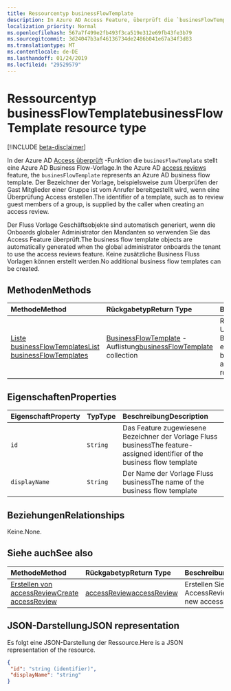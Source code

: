```yaml
---
title: Ressourcentyp businessFlowTemplate
description: In Azure AD Access Feature, überprüft die `businesFlowTemplate` stellt eine Azure AD Business Flow-Vorlage. Der Bezeichner der Vorlage, beispielsweise zum Überprüfen der Gast Mitglieder einer Gruppe ist vom Anrufer bereitgestellt wird, wenn eine Überprüfung Access erstellen.
localization_priority: Normal
ms.openlocfilehash: 567a7f499e2fb493f3ca519e312e69fb43fe3b79
ms.sourcegitcommit: 3d24047b3af46136734de2486b041e67a34f3d83
ms.translationtype: MT
ms.contentlocale: de-DE
ms.lasthandoff: 01/24/2019
ms.locfileid: "29529579"
---
```

# <a name="businessflowtemplate-resource-type"></a><span data-ttu-id="da353-104">Ressourcentyp businessFlowTemplate</span><span class="sxs-lookup"><span data-stu-id="da353-104">businessFlowTemplate resource type</span></span>

[!INCLUDE [beta-disclaimer](../../includes/beta-disclaimer.md)]

<span data-ttu-id="da353-105">In der Azure AD [Access überprüft](accessreviews-root.md) -Funktion die `businesFlowTemplate` stellt eine Azure AD Business Flow-Vorlage.</span><span class="sxs-lookup"><span data-stu-id="da353-105">In the Azure AD [access reviews](accessreviews-root.md) feature, the `businesFlowTemplate` represents an Azure AD business flow template.</span></span> <span data-ttu-id="da353-106">Der Bezeichner der Vorlage, beispielsweise zum Überprüfen der Gast Mitglieder einer Gruppe ist vom Anrufer bereitgestellt wird, wenn eine Überprüfung Access erstellen.</span><span class="sxs-lookup"><span data-stu-id="da353-106">The identifier of a template, such as to review guest members of a group, is supplied by the caller when creating an access review.</span></span>

<span data-ttu-id="da353-107">Der Fluss Vorlage Geschäftsobjekte sind automatisch generiert, wenn die Onboards globaler Administrator den Mandanten so verwenden Sie das Access Feature überprüft.</span><span class="sxs-lookup"><span data-stu-id="da353-107">The business flow template objects are automatically generated when the global administrator onboards the tenant to use the access reviews feature.</span></span>  <span data-ttu-id="da353-108">Keine zusätzliche Business Fluss Vorlagen können erstellt werden.</span><span class="sxs-lookup"><span data-stu-id="da353-108">No additional business flow templates can be created.</span></span>


## <a name="methods"></a><span data-ttu-id="da353-109">Methoden</span><span class="sxs-lookup"><span data-stu-id="da353-109">Methods</span></span>

| <span data-ttu-id="da353-110">Methode</span><span class="sxs-lookup"><span data-stu-id="da353-110">Method</span></span>           | <span data-ttu-id="da353-111">Rückgabetyp</span><span class="sxs-lookup"><span data-stu-id="da353-111">Return Type</span></span>    |<span data-ttu-id="da353-112">Beschreibung</span><span class="sxs-lookup"><span data-stu-id="da353-112">Description</span></span>|
|:---------------|:--------|:----------|
|[<span data-ttu-id="da353-113">Liste businessFlowTemplates</span><span class="sxs-lookup"><span data-stu-id="da353-113">List businessFlowTemplates</span></span>](../api/businessflowtemplate-list.md) | <span data-ttu-id="da353-114">[BusinessFlowTemplate](businessflowtemplate.md) -Auflistung</span><span class="sxs-lookup"><span data-stu-id="da353-114">[businessFlowTemplate](businessflowtemplate.md) collection</span></span>| <span data-ttu-id="da353-115">Rufen Sie die Vorlagen für Unternehmen Fluss Bewertungen Zugriff auf entsprechende.</span><span class="sxs-lookup"><span data-stu-id="da353-115">Get the business flow templates appropriate to access reviews.</span></span>|

## <a name="properties"></a><span data-ttu-id="da353-116">Eigenschaften</span><span class="sxs-lookup"><span data-stu-id="da353-116">Properties</span></span>
| <span data-ttu-id="da353-117">Eigenschaft</span><span class="sxs-lookup"><span data-stu-id="da353-117">Property</span></span>     | <span data-ttu-id="da353-118">Typ</span><span class="sxs-lookup"><span data-stu-id="da353-118">Type</span></span>   |<span data-ttu-id="da353-119">Beschreibung</span><span class="sxs-lookup"><span data-stu-id="da353-119">Description</span></span>|
|:---------------|:--------|:----------|
| `id`                     |`String`                | <span data-ttu-id="da353-120">Das Feature zugewiesene Bezeichner der Vorlage Fluss business</span><span class="sxs-lookup"><span data-stu-id="da353-120">The feature-assigned identifier of the business flow template</span></span>                                      |
| `displayName`            |`String`                | <span data-ttu-id="da353-121">Der Name der Vorlage Fluss business</span><span class="sxs-lookup"><span data-stu-id="da353-121">The name of the business flow template</span></span>                                                             |


## <a name="relationships"></a><span data-ttu-id="da353-122">Beziehungen</span><span class="sxs-lookup"><span data-stu-id="da353-122">Relationships</span></span>

<span data-ttu-id="da353-123">Keine.</span><span class="sxs-lookup"><span data-stu-id="da353-123">None.</span></span>

## <a name="see-also"></a><span data-ttu-id="da353-124">Siehe auch</span><span class="sxs-lookup"><span data-stu-id="da353-124">See also</span></span>

| <span data-ttu-id="da353-125">Methode</span><span class="sxs-lookup"><span data-stu-id="da353-125">Method</span></span>           | <span data-ttu-id="da353-126">Rückgabetyp</span><span class="sxs-lookup"><span data-stu-id="da353-126">Return Type</span></span>    |<span data-ttu-id="da353-127">Beschreibung</span><span class="sxs-lookup"><span data-stu-id="da353-127">Description</span></span>|
|:---------------|:--------|:----------|
|[<span data-ttu-id="da353-128">Erstellen von accessReview</span><span class="sxs-lookup"><span data-stu-id="da353-128">Create accessReview</span></span>](../api/accessreview-create.md) | [<span data-ttu-id="da353-129">accessReview</span><span class="sxs-lookup"><span data-stu-id="da353-129">accessReview</span></span>](accessreview.md) |   <span data-ttu-id="da353-130">Erstellen Sie eine neue AccessReview.</span><span class="sxs-lookup"><span data-stu-id="da353-130">Create a new accessReview.</span></span> |


## <a name="json-representation"></a><span data-ttu-id="da353-131">JSON-Darstellung</span><span class="sxs-lookup"><span data-stu-id="da353-131">JSON representation</span></span>

<span data-ttu-id="da353-132">Es folgt eine JSON-Darstellung der Ressource.</span><span class="sxs-lookup"><span data-stu-id="da353-132">Here is a JSON representation of the resource.</span></span>

<!-- {
  "blockType": "resource",
  "optionalProperties": [

  ],
  "@odata.type": "microsoft.graph.businessFlowTemplate"
}-->

```json
{
 "id": "string (identifier)",
 "displayName": "string"
}

```

<!--
{
  "type": "#page.annotation",
  "description": "businessFlowTemplate resource",
  "keywords": "",
  "section": "documentation",
  "tocPath": "",
  "suppressions": [
    "Error: /api-reference/beta/resources/businessflowtemplate.md:\r\n      Exception processing links.\r\n    System.ArgumentException: Link Definition was null. Link text: !INCLUDE [beta-disclaimer](../../includes/beta-disclaimer.md)\r\n      at ApiDoctor.Validation.DocFile.get_LinkDestinations()\r\n      at ApiDoctor.Validation.DocSet.ValidateLinks(Boolean includeWarnings, String[] relativePathForFiles, IssueLogger issues, Boolean requireFilenameCaseMatch, Boolean printOrphanedFiles)"
  ]
}
-->
